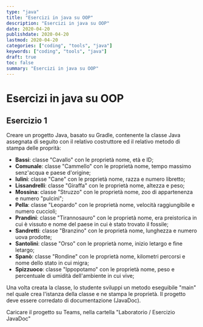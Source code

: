 ```yaml
---
type: "java"
title: "Esercizi in java su OOP"
description: "Esercizi in java su OOP"
date: 2020-04-20
publishdate: 2020-04-20
lastmod: 2020-04-20
categories: ["coding", "tools", "java"]
keywords: ["coding", "tools", "java"]
draft: true
toc: false
summary: "Esercizi in java su OOP"
---
```


# Esercizi in java su OOP

## Esercizio 1

Creare un progetto Java, basato su Gradle, contenente la classe Java assegnata di seguito con il relativo costruttore ed il relativo metodo di stampa delle proprità:

- **Bassi**: classe "Cavallo" con le proprietà nome, età e ID;
- **Comunale**: classe "Cammello" con le proprietà nome, tempo massimo senz'acqua e paese d'origine;
- **Iulini**: classe "Cane" con le proprietà nome, razza e numero libretto;
- **Lissandrelli**: classe "Giraffa" con le proprietà nome, altezza e peso;
- **Mossina**: classe "Struzzo" con le proprietà nome, zoo di appartenenza e numero "pulcini";
- **Pella**: classe "Leopardo" con le proprietà nome, velocità raggiungibile e numero cuccioli;
- **Prandini**: classe "Tirannosauro" con le proprietà nome, era preistorica in cui è vissuto e nome del paese in cui è stato trovato il fossile;
- **Sandretti**: classe "Branzino" con le proprietà nome, lunghezza e numero uova prodotte;
- **Santolini**: classe "Orso" con le proprietà nome, inizio letargo e fine letargo;
- **Spanò**: classe "Rondine" con le proprietà nome, kilometri percorsi e nome dello stato in cui migra;
- **Spizzuoco**: classe "Ippopotamo" con le proprietà nome, peso e percentuale di umidità dell'ambiente in cui vive;

Una volta creata la classe, lo studente sviluppi un metodo eseguibile "main" nel quale crea l'istanza della classe e ne stampa le proprietà. Il progetto deve essere corredato di documentazione (JavaDoc).

Caricare il progetto su Teams, nella cartella "Laboratorio / Esercizio JavaDoc"
